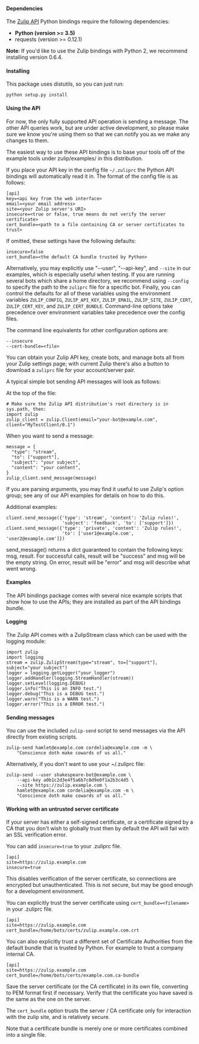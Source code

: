 #### Dependencies

The [Zulip API](https://zulipchat.com/api) Python bindings require the
following dependencies:

* **Python (version >= 3.5)**
* requests (version >= 0.12.1)

**Note**: If you'd like to use the Zulip bindings with Python 2, we
recommend installing version 0.6.4.

#### Installing

This package uses distutils, so you can just run:

    python setup.py install

#### Using the API

For now, the only fully supported API operation is sending a message.
The other API queries work, but are under active development, so
please make sure we know you're using them so that we can notify you
as we make any changes to them.

The easiest way to use these API bindings is to base your tools off
of the example tools under zulip/examples/ in this distribution.

If you place your API key in the config file `~/.zuliprc` the Python
API bindings will automatically read it in. The format of the config
file is as follows:

    [api]
    key=<api key from the web interface>
    email=<your email address>
    site=<your Zulip server's URI>
    insecure=<true or false, true means do not verify the server certificate>
    cert_bundle=<path to a file containing CA or server certificates to trust>

If omitted, these settings have the following defaults:

    insecure=false
    cert_bundle=<the default CA bundle trusted by Python>

Alternatively, you may explicitly use "--user", "--api-key", and
`--site` in our examples, which is especially useful when testing.  If
you are running several bots which share a home directory, we
recommend using `--config` to specify the path to the `zuliprc` file
for a specific bot.  Finally, you can control the defaults for all of
these variables using the environment variables `ZULIP_CONFIG`,
`ZULIP_API_KEY`, `ZULIP_EMAIL`, `ZULIP_SITE`, `ZULIP_CERT`,
`ZULIP_CERT_KEY`, and `ZULIP_CERT_BUNDLE`.  Command-line options take
precedence over environment variables take precedence over the config
files.

The command line equivalents for other configuration options are:

    --insecure
    --cert-bundle=<file>

You can obtain your Zulip API key, create bots, and manage bots all
from your Zulip settings page; with current Zulip there's also a
button to download a `zuliprc` file for your account/server pair.

A typical simple bot sending API messages will look as follows:

At the top of the file:

    # Make sure the Zulip API distribution's root directory is in sys.path, then:
    import zulip
    zulip_client = zulip.Client(email="your-bot@example.com", client="MyTestClient/0.1")

When you want to send a message:

    message = {
      "type": "stream",
      "to": ["support"],
      "subject": "your subject",
      "content": "your content",
    }
    zulip_client.send_message(message)

If you are parsing arguments, you may find it useful to use Zulip's
option group; see any of our API examples for details on how to do this.

Additional examples:

    client.send_message({'type': 'stream', 'content': 'Zulip rules!',
                         'subject': 'feedback', 'to': ['support']})
    client.send_message({'type': 'private', 'content': 'Zulip rules!',
                         'to': ['user1@example.com', 'user2@example.com']})

send_message() returns a dict guaranteed to contain the following
keys: msg, result.  For successful calls, result will be "success" and
msg will be the empty string.  On error, result will be "error" and
msg will describe what went wrong.

#### Examples

The API bindings package comes with several nice example scripts that
show how to use the APIs; they are installed as part of the API
bindings bundle.

#### Logging

The Zulip API comes with a ZulipStream class which can be used with the
logging module:

```
import zulip
import logging
stream = zulip.ZulipStream(type="stream", to=["support"], subject="your subject")
logger = logging.getLogger("your_logger")
logger.addHandler(logging.StreamHandler(stream))
logger.setLevel(logging.DEBUG)
logger.info("This is an INFO test.")
logger.debug("This is a DEBUG test.")
logger.warn("This is a WARN test.")
logger.error("This is a ERROR test.")
```

#### Sending messages

You can use the included `zulip-send` script to send messages via the
API directly from existing scripts.

    zulip-send hamlet@example.com cordelia@example.com -m \
        "Conscience doth make cowards of us all."

Alternatively, if you don't want to use your ~/.zuliprc file:

    zulip-send --user shakespeare-bot@example.com \
        --api-key a0b1c2d3e4f5a6b7c8d9e0f1a2b3c4d5 \
        --site https://zulip.example.com \
        hamlet@example.com cordelia@example.com -m \
        "Conscience doth make cowards of us all."

#### Working with an untrusted server certificate

If your server has either a self-signed certificate, or a certificate signed
by a CA that you don't wish to globally trust then by default the API will
fail with an SSL verification error.

You can add `insecure=true` to your .zuliprc file.

    [api]
    site=https://zulip.example.com
    insecure=true

This disables verification of the server certificate, so connections are
encrypted but unauthenticated. This is not secure, but may be good enough
for a development environment.


You can explicitly trust the server certificate using `cert_bundle=<filename>`
in your .zuliprc file.

    [api]
    site=https://zulip.example.com
    cert_bundle=/home/bots/certs/zulip.example.com.crt

You can also explicitly trust a different set of Certificate Authorities from
the default bundle that is trusted by Python. For example to trust a company
internal CA.

    [api]
    site=https://zulip.example.com
    cert_bundle=/home/bots/certs/example.com.ca-bundle

Save the server certificate (or the CA certificate) in its own file,
converting to PEM format first if necessary.
Verify that the certificate you have saved is the same as the one on the
server.

The `cert_bundle` option trusts the server / CA certificate only for
interaction with the zulip site, and is relatively secure.

Note that a certificate bundle is merely one or more certificates combined
into a single file.
